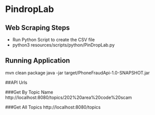 # PindropLab

## Web Scraping Steps

* Run Python Script to create the CSV file
* python3 resources/scripts/python/PinDropLab.py

## Running Application
mvn clean package
java -jar target/PhoneFraudApi-1.0-SNAPSHOT.jar

##API Urls

###Get By Topic Name
http://localhost:8080/topics/202%20area%20code%20scam

###Get All Topics
http://localhost:8080/topics
